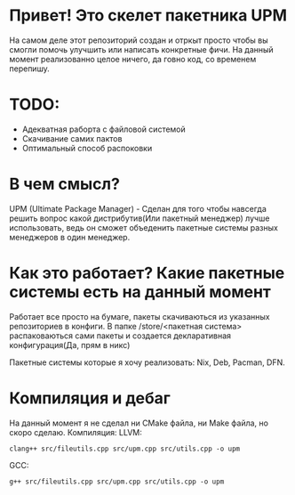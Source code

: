 # Привет! Это скелет пакетника UPM
На самом деле этот репозиторий создан и отркыт просто чтобы вы смогли помочь улучшить или написать конкретные фичи. На данный момент реализованно целое ничего, да говно код, со временем перепишу.

# TODO:
- Адекватная раборта с файловой системой
- Скачивание самих пактов
- Оптимальный способ распоковки

# В чем смысл?
UPM (Ultimate Package Manager) - Сделан для того чтобы навсегда решить вопрос какой дистрибутив(Или пакетный менеджер) лучше использовать, ведь он сможет объеденить пакетные системы разных менеджеров в один менеджер.

# Как это работает? Какие пакетные системы есть на данный момент
Работает все просто на бумаге, пакеты скачиваються из указанных репозиториев в конфиги. В папке /store/<пакетная система> распаковаються сами пакеты и создается декларативная конфигурация(Да, прям в никс)

Пакетные системы которые я хочу реализовать:
Nix,
Deb,
Pacman,
DFN.

# Компиляция и дебаг
На  данный момент я не сделал ни CMake файла, ни Make файла, но скоро сделаю.
Компиляция:
LLVM:
```
clang++ src/fileutils.cpp src/upm.cpp src/utils.cpp -o upm
```
GCC:
```
g++ src/fileutils.cpp src/upm.cpp src/utils.cpp -o upm
```
